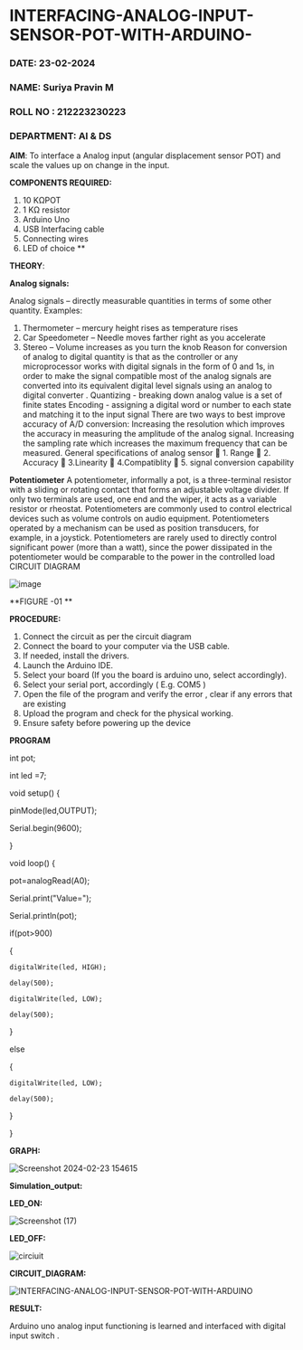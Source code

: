  # INTERFACING-ANALOG-INPUT-SENSOR-POT-WITH-ARDUINO-




###  DATE: 23-02-2024 
###  NAME: Suriya Pravin M
###  ROLL NO : 212223230223
###  DEPARTMENT: AI & DS

**AIM**:  To interface a Analog  input (angular displacement sensor POT) and scale the values up on change in the input.


**COMPONENTS REQUIRED:**
1.	10 KΩPOT
2.	1 KΩ resistor 
3.	Arduino Uno 
4.	USB Interfacing cable 
5.	Connecting wires 
6.	LED of choice 
**


**THEORY**: 

**Analog signals:**

Analog signals – directly measurable quantities in terms of some other quantity.
Examples:
1. Thermometer – mercury height rises as temperature rises
2. Car Speedometer – Needle moves farther right as you accelerate
3. Stereo – Volume increases as you turn the knob
Reason for conversion of analog to digital quantity is that as the controller or any microprocessor works with digital signals in the form of 0 and 1s, in order to make the signal compatible  most of the analog signals are converted into its equivalent digital level signals using an analog to digital converter .
Quantizing - breaking down analog value is a set of finite states
Encoding - assigning a digital word or number to each state and matching it to the input signal
 There are two ways to best improve accuracy of A/D conversion:
Increasing the resolution which improves the accuracy in measuring the amplitude of the analog signal.
Increasing the sampling rate which increases the maximum frequency that can be measured.
General specifications of analog sensor
	1. Range
	2. Accuracy
	3.Linearity
	4.Compatiblity
	5. signal conversion capability

**Potentiometer**
A potentiometer, informally a pot, is a three-terminal resistor with a sliding or rotating contact that forms an adjustable voltage divider. If only two terminals are used, one end and the wiper, it acts as a variable resistor or rheostat.
Potentiometers are commonly used to control electrical devices such as volume controls on audio equipment. Potentiometers operated by a mechanism can be used as position transducers, for example, in a joystick. Potentiometers are rarely used to directly control significant power (more than a watt), since the power dissipated in the potentiometer would be comparable to the power in the controlled load
CIRCUIT DIAGRAM





![image](https://user-images.githubusercontent.com/36288975/163530788-eec3cdc3-95e8-4d2d-8349-6d0ea4c9439c.png)

**FIGURE -01
**

**PROCEDURE:**

1.	Connect the circuit as per the circuit diagram 
2.	Connect the board to your computer via the USB cable.
3.	If needed, install the drivers.
4.	Launch the Arduino IDE.
5.	Select your board (If you the board is arduino uno, select accordingly).
6.	Select your serial port, accordingly ( E.g. COM5 )
7.	Open the file of the program  and verify the error , clear if any errors that are existing 
8.	Upload the program and check for the physical working. 
9.	Ensure safety before powering up the device 



**PROGRAM** 
 
int pot;

int led =7;

void setup() {

  pinMode(led,OUTPUT);
  
  Serial.begin(9600);
  
}

void loop() {

  pot=analogRead(A0);
  
  Serial.print("Value=");
  
  Serial.println(pot);
  
  if(pot>900)
  
  {
  
    digitalWrite(led, HIGH);
    
    delay(500); 
    
    digitalWrite(led, LOW);
    
    delay(500);
    
  }
  
  else
  
  {
  
    digitalWrite(led, LOW);
    
    delay(500);
    
  }
  
}


**GRAPH:**

![Screenshot 2024-02-23 154615](https://github.com/vasanthkumarch/EXPERIMENT-NO--02-INTERFACING-ANALOG-INPUT-SENSOR-POT-WITH-ARDUINO-/assets/150010919/176876c6-6cb1-45e8-b76e-f199cfc0d760)


**Simulation_output:** 

 **LED_ON:**

 ![Screenshot (17)](https://github.com/vasanthkumarch/EXPERIMENT-NO--02-INTERFACING-ANALOG-INPUT-SENSOR-POT-WITH-ARDUINO-/assets/150010919/88282b19-cbf3-48b4-97e3-8eba72805840)

**LED_OFF:**

![circiuit](https://github.com/vasanthkumarch/EXPERIMENT-NO--02-INTERFACING-ANALOG-INPUT-SENSOR-POT-WITH-ARDUINO-/assets/150010919/85b664db-99b4-41c3-b374-704bd678fe93)

**CIRCUIT_DIAGRAM:**

![INTERFACING-ANALOG-INPUT-SENSOR-POT-WITH-ARDUINO](https://github.com/vasanthkumarch/EXPERIMENT-NO--02-INTERFACING-ANALOG-INPUT-SENSOR-POT-WITH-ARDUINO-/assets/150010919/ea10c01b-9915-4c7f-9a80-54bfa6eec1ce)



**RESULT:** 

Arduino uno analog input functioning is learned and interfaced with digital input switch .
